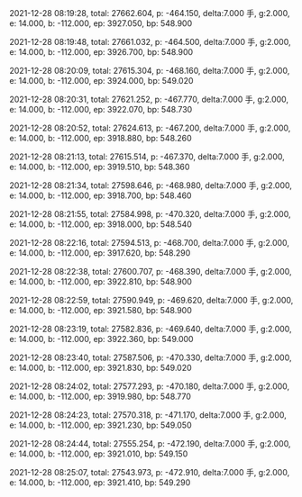 2021-12-28 08:19:28, total: 27662.604, p: -464.150, delta:7.000 手, g:2.000, e: 14.000, b: -112.000, ep: 3927.050, bp: 548.900

2021-12-28 08:19:48, total: 27661.032, p: -464.500, delta:7.000 手, g:2.000, e: 14.000, b: -112.000, ep: 3926.700, bp: 548.900

2021-12-28 08:20:09, total: 27615.304, p: -468.160, delta:7.000 手, g:2.000, e: 14.000, b: -112.000, ep: 3924.000, bp: 549.020

2021-12-28 08:20:31, total: 27621.252, p: -467.770, delta:7.000 手, g:2.000, e: 14.000, b: -112.000, ep: 3922.070, bp: 548.730

2021-12-28 08:20:52, total: 27624.613, p: -467.200, delta:7.000 手, g:2.000, e: 14.000, b: -112.000, ep: 3918.880, bp: 548.260

2021-12-28 08:21:13, total: 27615.514, p: -467.370, delta:7.000 手, g:2.000, e: 14.000, b: -112.000, ep: 3919.510, bp: 548.360

2021-12-28 08:21:34, total: 27598.646, p: -468.980, delta:7.000 手, g:2.000, e: 14.000, b: -112.000, ep: 3918.700, bp: 548.460

2021-12-28 08:21:55, total: 27584.998, p: -470.320, delta:7.000 手, g:2.000, e: 14.000, b: -112.000, ep: 3918.000, bp: 548.540

2021-12-28 08:22:16, total: 27594.513, p: -468.700, delta:7.000 手, g:2.000, e: 14.000, b: -112.000, ep: 3917.620, bp: 548.290

2021-12-28 08:22:38, total: 27600.707, p: -468.390, delta:7.000 手, g:2.000, e: 14.000, b: -112.000, ep: 3922.810, bp: 548.900

2021-12-28 08:22:59, total: 27590.949, p: -469.620, delta:7.000 手, g:2.000, e: 14.000, b: -112.000, ep: 3921.580, bp: 548.900

2021-12-28 08:23:19, total: 27582.836, p: -469.640, delta:7.000 手, g:2.000, e: 14.000, b: -112.000, ep: 3922.360, bp: 549.000

2021-12-28 08:23:40, total: 27587.506, p: -470.330, delta:7.000 手, g:2.000, e: 14.000, b: -112.000, ep: 3921.830, bp: 549.020

2021-12-28 08:24:02, total: 27577.293, p: -470.180, delta:7.000 手, g:2.000, e: 14.000, b: -112.000, ep: 3919.980, bp: 548.770

2021-12-28 08:24:23, total: 27570.318, p: -471.170, delta:7.000 手, g:2.000, e: 14.000, b: -112.000, ep: 3921.230, bp: 549.050

2021-12-28 08:24:44, total: 27555.254, p: -472.190, delta:7.000 手, g:2.000, e: 14.000, b: -112.000, ep: 3921.010, bp: 549.150

2021-12-28 08:25:07, total: 27543.973, p: -472.910, delta:7.000 手, g:2.000, e: 14.000, b: -112.000, ep: 3921.410, bp: 549.290